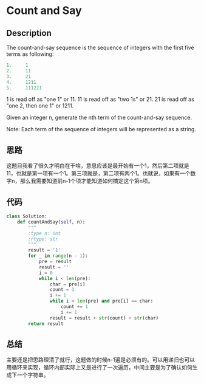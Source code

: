 # Count and Say

## Description

The count-and-say sequence is the sequence of integers with the first five terms as following:

``` python
1.     1
2.     11
3.     21
4.     1211
5.     111221
```

1 is read off as "one 1" or 11.
11 is read off as "two 1s" or 21.
21 is read off as "one 2, then one 1" or 1211.

Given an integer n, generate the nth term of the count-and-say sequence.

Note: Each term of the sequence of integers will be represented as a string.

## 思路

这题目我看了很久才明白在干啥，意思应该是最开始有一个1，然后第二项就是11，也就是第一项有一个1。第三项就是，第二项有两个1。也就说，如果有一个数字n，那么我需要知道前n-1个项才能知道如何搞定这个第n项。

## 代码

``` python
class Solution:
    def countAndSay(self, n):
        """
        :type n: int
        :rtype: str
        """
        result = '1'
        for _ in range(n - 1):
            pre = result
            result = ''
            i = 0
            while i < len(pre):
                char = pre[i]
                count = 1
                i += 1
                while i < len(pre) and pre[i] == char:
                    count += 1
                    i += 1
                result = result + str(count) + str(char)
        return result
```

## 总结

主要还是把思路理清了就行，这题做的时候n-1遍是必须有的。可以用递归也可以用循环来实现，循环内部实际上又是进行了一次遍历，中间主要是为了确认如何生成下一个字符串。